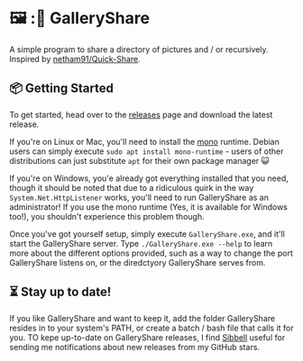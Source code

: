 # :framed_picture: ::wave: GalleryShare
A simple program to share a directory of pictures and / or recursively. Inspired by [netham91/Quick-Share](https://github.com/netham91/Quick-Share).

## :package: Getting Started
To get started, head over to the [releases](https://github.com/sbrl/GalleryShare/releases/) page and download the latest release.

If you're on Linux or Mac, you'll need to install the [mono](http://www.mono-project.com/) runtime. Debian users can simply execute `sudo apt install mono-runtime` - users of other distributions can just substitute `apt` for their own package manager :smiley_cat:

If you're on Windows, you'e already got everything installed that you need, though it should be noted that due to a ridiculous quirk in the way `System.Net.HttpListener` works, you'll need to run GalleryShare as an administrator! If you use the mono runtime (Yes, it is available for Windows too!), you shouldn't experience this problem though.

Once you've got yourself setup, simply execute `GalleryShare.exe`, and it'll start the GalleryShare server. Type `./GalleryShare.exe --help` to learn more about the different options provided, such as a way to change the port GalleryShare listens on, or the diredctyory GalleryShare serves from.

## :hourglass_flowing_sand: Stay up to date!
If you like GalleryShare and want to keep it, add the folder GalleryShare resides in to your system's PATH, or create a batch / bash file that calls it for you. TO kepe up-to-date on GalleryShare releases, I find [Sibbell](https://about.sibbell.com/) useful for sending me notifications about new releases from my GitHub stars.
